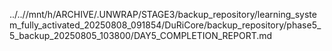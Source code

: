 ../..//mnt/h/ARCHIVE/.UNWRAP/STAGE3/backup_repository/learning_system_fully_activated_20250808_091854/DuRiCore/backup_repository/phase5_5_backup_20250805_103800/DAY5_COMPLETION_REPORT.md